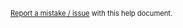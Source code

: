 <span style="font-size: 0.8em">[Report a mistake / issue](https://flumeapp.com/support/) with this help document.</span>